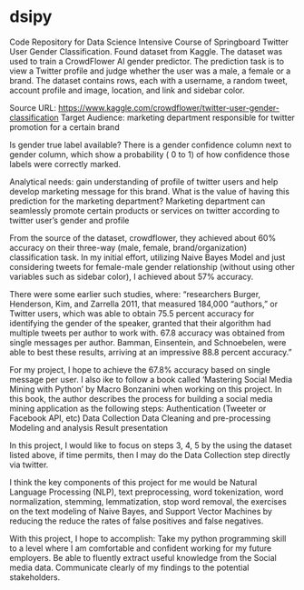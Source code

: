 # dsipy
Code Repository for Data Science Intensive Course of Springboard
Twitter User Gender Classification. Found dataset from Kaggle. The dataset was used to train a CrowdFlower AI gender predictor. The prediction task is to view a Twitter profile and judge whether the user was a male, a female or a brand. The dataset contains rows, each with a username, a random tweet, account profile and image, location, and link and sidebar color.

Source URL: https://www.kaggle.com/crowdflower/twitter-user-gender-classification
Target Audience: 
marketing department responsible for twitter promotion for a certain brand

Is gender true label available? 
There is a gender confidence column next to gender column, which show a probability ( 0 to 1) of how confidence  those labels were correctly marked.

Analytical needs: gain understanding of profile of twitter users and help develop marketing message for this brand. What is the value of having this prediction for the marketing department?
Marketing department can seamlessly promote certain products or services on twitter according to twitter user’s gender and profile 

From the source of the dataset, crowdflower, they achieved about 60% accuracy on their three-way (male, female, brand/organization) classification task. In my initial effort, utilizing Naive Bayes Model and just considering tweets for female-male gender relationship (without using other variables such as sidebar color), I achieved about 57% accuracy.

There were some earlier such studies, where: “researchers Burger, Henderson, Kim, and Zarrella 2011, that measured 184,000 “authors,” or Twitter users, which was able to obtain 75.5 percent accuracy for identifying the gender of the speaker, granted that their algorithm had multiple tweets per author to work with. 67.8 accuracy was obtained from single messages per author. Bamman, Einsentein, and Schnoebelen, were able to best these results, arriving at an impressive 88.8 percent accuracy.”

For my project, I hope to achieve the 67.8% accuracy based on single message per user.
I also ike to follow a book called ‘Mastering Social Media Mining with Python’ by Macro Bonzanini when working on this project. In this book, the author describes the process for building a social media mining application as the following steps:
Authentication (Tweeter or Facebook API, etc)
Data Collection
Data Cleaning and pre-processing
Modeling and analysis
Result presentation

In this project, I would like to focus on steps 3, 4, 5 by the using the dataset listed above, if time permits, then I may do the Data Collection step directly via twitter.

I think the key components of this project for me would be Natural Language Processing (NLP), text preprocessing, word tokenization, word normalization, stemming, lemmatization, stop word removal, the exercises on the text modeling of Naive Bayes, and Support Vector Machines by reducing the reduce the rates of false positives and false negatives.

With this project, I hope to accomplish:
Take my python programming skill to a level where I am comfortable and confident working for my future employers.
Be able to fluently extract useful knowledge from the Social media data.
Communicate clearly of my findings to the potential stakeholders.





